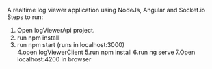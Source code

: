 A realtime log viewer application using NodeJs, Angular and Socket.io
Steps to run:
1. Open logViewerApi project.
2. run npm install
3. run npm start (runs in localhost:3000)  
4.open logViewerClient 
5.run npm install 
6.run ng serve 
7.Open localhost:4200 in browser 
